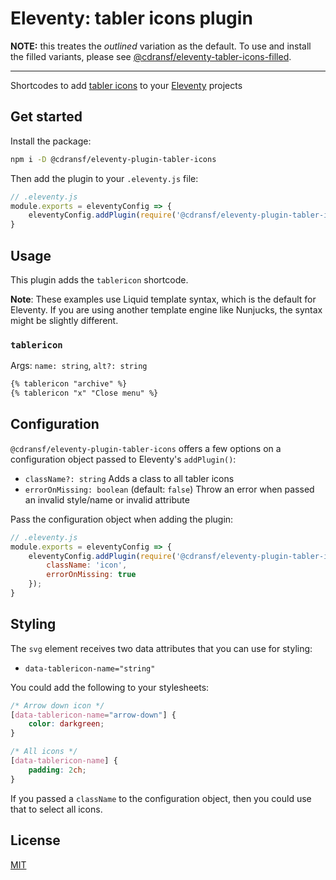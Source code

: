 # Eleventy: tabler icons plugin

**NOTE:** this treates the *outlined* variation as the default. To use and install the filled variants, please see [@cdransf/eleventy-tabler-icons-filled](https://www.npmjs.com/package/@cdransf/eleventy-tabler-icons-filled).

---

Shortcodes to add [tabler icons](https://tabler-icons.io) to your [Eleventy](https://11ty.dev) projects

## Get started

Install the package:

```sh
npm i -D @cdransf/eleventy-plugin-tabler-icons
```

Then add the plugin to your `.eleventy.js` file:

```js
// .eleventy.js
module.exports = eleventyConfig => {
    eleventyConfig.addPlugin(require('@cdransf/eleventy-plugin-tabler-icons'));
}
```

## Usage

This plugin adds the `tablericon` shortcode.

**Note**: These examples use Liquid template syntax, which is the default for Eleventy. If you are using another template engine like Nunjucks, the syntax might be slightly different.

### `tablericon`

Args: `name: string`, `alt?: string`

```md
{% tablericon "archive" %}
{% tablericon "x" "Close menu" %}
```

## Configuration

`@cdransf/eleventy-plugin-tabler-icons` offers a few options on a configuration object passed to Eleventy's `addPlugin()`:

- `className?: string` Adds a class to all tabler icons
- `errorOnMissing: boolean` (default: `false`) Throw an error when passed an invalid style/name or invalid attribute

Pass the configuration object when adding the plugin:

```js
// .eleventy.js
module.exports = eleventyConfig => {
    eleventyConfig.addPlugin(require('@cdransf/eleventy-plugin-tabler-icons'), {
        className: 'icon',
        errorOnMissing: true
    });
}
```

## Styling

The `svg` element receives two data attributes that you can use for styling:

- `data-tablericon-name="string"`

You could add the following to your stylesheets:

```css
/* Arrow down icon */
[data-tablericon-name="arrow-down"] {
    color: darkgreen;
}

/* All icons */
[data-tablericon-name] {
    padding: 2ch;
}
```

If you passed a `className` to the configuration object, then you could use that to select all icons.

## License

[MIT](./LICENSE)
